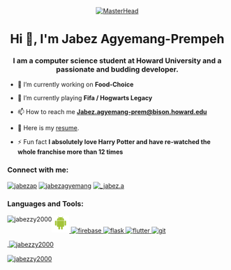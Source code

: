 <div align="center">
    <a href="https://github.com/jabezzy2000">
        <img src="https://media.tenor.com/tTvBVvMFUNEAAAAC/harry-potter-sorcerer-stone.gif" alt="MasterHead">
    </a>
</div>
<h1 align="center">Hi 👋, I'm Jabez Agyemang-Prempeh</h1>
<h3 align="center">I am a computer science student at Howard University and a passionate and budding developer.</h3>

- 🔭 I’m currently working on **Food-Choice**

- 👯 I’m currently playing **Fifa / Hogwarts Legacy**

- 📫 How to reach me **Jabez.agyemang-prem@bison.howard.edu**

- 📄 Here is my [resume]([https://github.com/jabezzy2000/resume/blob/main/Jabez's%20November%20Resume.pdf]).


- ⚡ Fun fact **I absolutely love Harry Potter and have re-watched the whole franchise more than 12 times**

<h3 align="left">Connect with me:</h3>
<p align="left">
<a href="https://twitter.com/jabezap" target="blank"><img align="center" src="https://raw.githubusercontent.com/rahuldkjain/github-profile-readme-generator/master/src/images/icons/Social/twitter.svg" alt="jabezap" height="30" width="40" /></a>
<a href="https://linkedin.com/in/jabezagyemang" target="blank"><img align="center" src="https://raw.githubusercontent.com/rahuldkjain/github-profile-readme-generator/master/src/images/icons/Social/linked-in-alt.svg" alt="jabezagyemang" height="30" width="40" /></a>
<a href="https://instagram.com/_jabez.a" target="blank"><img align="center" src="https://raw.githubusercontent.com/rahuldkjain/github-profile-readme-generator/master/src/images/icons/Social/instagram.svg" alt="_jabez.a" height="30" width="40" /></a>
</p>

<h3 align="left">Languages and Tools:</h3>
<p align="left"> <a href="https://developer.android.com" target="_blank" rel="noreferrer"> <img src="https://raw.githubusercontent.com/devicons/devicon/master/icons/android/android-original-wordmark.svg" alt="android" width="40" height="40"/> </a> <a href="https://firebase.google.com/" target="_blank" rel="noreferrer"> <img src="https://www.vectorlogo.zone/logos/firebase/firebase-icon.svg" alt="firebase" width="40" height="40"/> </a> <a href="https://flask.palletsprojects.com/" target="_blank" rel="noreferrer"> <img src="https://www.vectorlogo.zone/logos/pocoo_flask/pocoo_flask-icon.svg" alt="flask" width="40" height="40"/> </a> <a href="https://flutter.dev" target="_blank" rel="noreferrer"> <img src="https://www.vectorlogo.zone/logos/flutterio/flutterio-icon.svg" alt="flutter" width="40" height="40"/> </a> <a href="https://git-scm.com/" target="_blank" rel="noreferrer"> <img src="https://www.vectorlogo.zone/logos/git-scm/git-scm-icon.svg" alt="git" width="40" height="40"/> </a> <a href="https://www.java.com" target


<p><img align="left" src="https://github-readme-stats.vercel.app/api/top-langs?username=jabezzy2000&show_icons=true&locale=en&layout=compact" alt="jabezzy2000" /></p>

<p>&nbsp;<img align="center" src="https://github-readme-stats.vercel.app/api?username=jabezzy2000&show_icons=true&locale=en" alt="jabezzy2000" /></p>

<p><img align="center" src="https://github-readme-streak-stats.herokuapp.com/?user=jabezzy2000&" alt="jabezzy2000" /></p>


